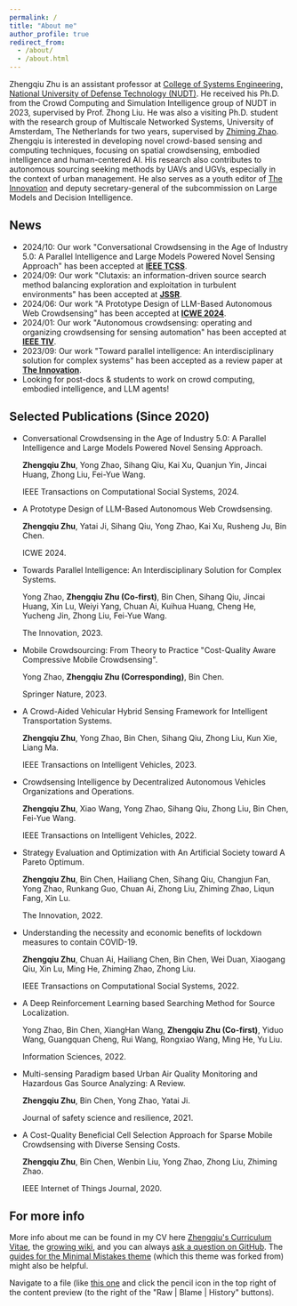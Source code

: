 ```yaml
---
permalink: /
title: "About me"
author_profile: true
redirect_from: 
  - /about/
  - /about.html
---
```


Zhengqiu Zhu is an assistant professor at [College of Systems Engineering, National University of Defense Technology (NUDT)](https://www.nudt.edu.cn/). He received his Ph.D. from the Crowd Computing and Simulation Intelligence group of NUDT in 2023, supervised by Prof. Zhong Liu. He was also a visiting Ph.D. student with the research group of Multiscale Networked Systems, University of Amsterdam, The Netherlands for two years, supervised by [Zhiming Zhao](https://staff.fnwi.uva.nl/z.zhao/). Zhengqiu is interested in developing novel crowd-based sensing and computing techniques, focusing on spatial crowdsensing, embodied intelligence and human-centered AI. His research also contributes to autonomous sourcing seeking methods by UAVs and UGVs, especially in the context of urban management. He also serves as a youth editor of [The Innovation](https://www.the-innovation.org/) and deputy secretary-general of the subcommission on Large Models and Decision Intelligence. 

News
------
* 2024/10: Our work "Conversational Crowdsensing in the Age of Industry 5.0: A Parallel Intelligence and Large Models Powered Novel Sensing Approach" has been accepted at [**IEEE TCSS**](https://ieeexplore.ieee.org/abstract/document/10717431).
* 2024/09: Our work "Clutaxis: an information-driven source search method balancing exploration and exploitation in turbulent environments" has been accepted at [**JSSR**](https://www.sciencedirect.com/science/article/pii/S2666449624000653).
* 2024/06: Our work "A Prototype Design of LLM-Based Autonomous Web Crowdsensing" has been accepted at [**ICWE 2024**](https://link.springer.com/chapter/10.1007/978-3-031-62362-2_34).
* 2024/01: Our work "Autonomous crowdsensing: operating and organizing crowdsensing for sensing automation" has been accepted at [**IEEE TIV**](https://ieeexplore.ieee.org/abstract/document/10410218).
* 2023/09: Our work "Toward parallel intelligence: An interdisciplinary solution for complex systems" has been accepted as a review paper at [**The Innovation**](https://www.cell.com/the-innovation/fulltext/S2666-6758(23)00149-2).
* Looking for post-docs & students to work on crowd computing, embodied intelligence, and LLM agents!

Selected Publications (Since 2020)
------
* Conversational Crowdsensing in the Age of Industry 5.0: A Parallel Intelligence and Large Models Powered Novel Sensing Approach. 

  **Zhengqiu Zhu**, Yong Zhao, Sihang Qiu, Kai Xu, Quanjun Yin, Jincai Huang, Zhong Liu, Fei-Yue Wang.

  IEEE Transactions on Computational Social Systems, 2024.
* A Prototype Design of LLM-Based Autonomous Web Crowdsensing.

  **Zhengqiu Zhu**, Yatai Ji, Sihang Qiu, Yong Zhao, Kai Xu, Rusheng Ju, Bin Chen.

  ICWE 2024.
* Towards Parallel Intelligence: An Interdisciplinary Solution for Complex Systems.

  Yong Zhao, **Zhengqiu Zhu (Co-first)**, Bin Chen, Sihang Qiu, Jincai Huang, Xin Lu, Weiyi Yang, Chuan Ai, Kuihua Huang, Cheng He, Yucheng Jin, Zhong Liu, Fei-Yue Wang.

  The Innovation, 2023.
* Mobile Crowdsourcing: From Theory to Practice "Cost-Quality Aware Compressive Mobile Crowdsensing".

  Yong Zhao, **Zhengqiu Zhu (Corresponding)**, Bin Chen.

  Springer Nature, 2023.
* A Crowd-Aided Vehicular Hybrid Sensing Framework for Intelligent Transportation Systems.

  **Zhengqiu Zhu**, Yong Zhao, Bin Chen, Sihang Qiu, Zhong Liu, Kun Xie, Liang Ma.

  IEEE Transactions on Intelligent Vehicles, 2023.
* Crowdsensing Intelligence by Decentralized Autonomous Vehicles Organizations and Operations.

  **Zhengqiu Zhu**, Xiao Wang, Yong Zhao, Sihang Qiu, Zhong Liu, Bin Chen, Fei-Yue Wang.

  IEEE Transactions on Intelligent Vehicles, 2022.
* Strategy Evaluation and Optimization with An Artificial Society toward A Pareto Optimum.

  **Zhengqiu Zhu**, Bin Chen, Hailiang Chen, Sihang Qiu, Changjun Fan, Yong Zhao, Runkang Guo, Chuan Ai, Zhong Liu, Zhiming Zhao, Liqun Fang, Xin Lu.

  The Innovation, 2022.
* Understanding the necessity and economic benefits of lockdown measures to contain COVID-19.

  **Zhengqiu Zhu**, Chuan Ai, Hailiang Chen, Bin Chen, Wei Duan, Xiaogang Qiu, Xin Lu, Ming He, Zhiming Zhao, Zhong Liu.

  IEEE Transactions on Computational Social Systems, 2022.
* A Deep Reinforcement Learning based Searching Method for Source Localization.

  Yong Zhao, Bin Chen, XiangHan Wang, **Zhengqiu Zhu (Co-first)**, Yiduo Wang, Guangquan Cheng, Rui Wang, Rongxiao Wang, Ming He, Yu Liu.

  Information Sciences, 2022.
* Multi-sensing Paradigm based Urban Air Quality Monitoring and Hazardous Gas Source Analyzing: A Review.

  **Zhengqiu Zhu**, Bin Chen, Yong Zhao, Yatai Ji.

  Journal of safety science and resilience, 2021.
* A Cost-Quality Beneficial Cell Selection Approach for Sparse Mobile Crowdsensing with Diverse Sensing Costs.

  **Zhengqiu Zhu**, Bin Chen, Wenbin Liu, Yong Zhao, Zhong Liu, Zhiming Zhao.

  IEEE Internet of Things Journal, 2020.

For more info
------
More info about me can be found in my CV here [Zhengqiu's Curriculum Vitae](https://academicpages.github.io/markdown/), the [growing wiki](https://github.com/academicpages/academicpages.github.io/wiki), and you can always [ask a question on GitHub](https://github.com/academicpages/academicpages.github.io/discussions). The [guides for the Minimal Mistakes theme](https://mmistakes.github.io/minimal-mistakes/docs/configuration/) (which this theme was forked from) might also be helpful.

Navigate to a file (like [this one](https://github.com/academicpages/academicpages.github.io/blob/master/_talks/2012-03-01-talk-1.md) and click the pencil icon in the top right of the content preview (to the right of the "Raw | Blame | History" buttons). 
